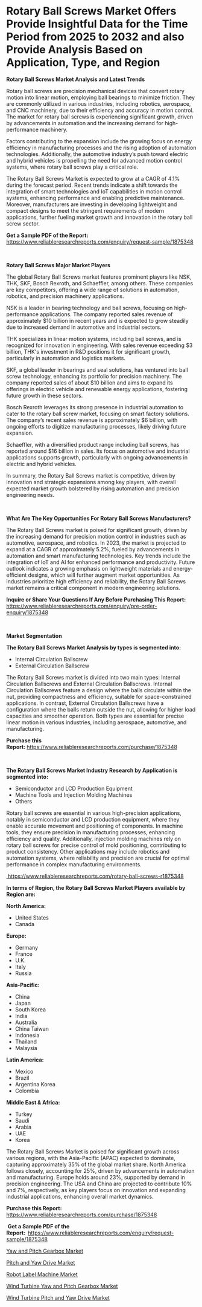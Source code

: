 <p><h1>Rotary Ball Screws Market Offers Provide Insightful Data for the Time Period from 2025 to 2032 and also Provide Analysis Based on Application, Type, and Region</h1></p><p><strong>Rotary Ball Screws Market Analysis and Latest Trends</strong></p>
<p><p>Rotary ball screws are precision mechanical devices that convert rotary motion into linear motion, employing ball bearings to minimize friction. They are commonly utilized in various industries, including robotics, aerospace, and CNC machinery, due to their efficiency and accuracy in motion control. The market for rotary ball screws is experiencing significant growth, driven by advancements in automation and the increasing demand for high-performance machinery.</p><p>Factors contributing to the expansion include the growing focus on energy efficiency in manufacturing processes and the rising adoption of automation technologies. Additionally, the automotive industry’s push toward electric and hybrid vehicles is propelling the need for advanced motion control systems, where rotary ball screws play a critical role.</p><p>The Rotary Ball Screws Market is expected to grow at a CAGR of 4.1% during the forecast period. Recent trends indicate a shift towards the integration of smart technologies and IoT capabilities in motion control systems, enhancing performance and enabling predictive maintenance. Moreover, manufacturers are investing in developing lightweight and compact designs to meet the stringent requirements of modern applications, further fueling market growth and innovation in the rotary ball screw sector.</p></p>
<p><strong>Get a Sample PDF of the Report:&nbsp;</strong> <a href="https://www.reliableresearchreports.com/enquiry/request-sample/1875348?utm_campaign=34&utm_medium=2&utm_source=Github&utm_content=ia&utm_term=28022025&utm_id=rotary-ball-screws">https://www.reliableresearchreports.com/enquiry/request-sample/1875348</a></p>
<p>&nbsp;</p>
<p><strong>Rotary Ball Screws Major Market Players</strong></p>
<p><p>The global Rotary Ball Screws market features prominent players like NSK, THK, SKF, Bosch Rexroth, and Schaeffler, among others. These companies are key competitors, offering a wide range of solutions in automation, robotics, and precision machinery applications.</p><p>NSK is a leader in bearing technology and ball screws, focusing on high-performance applications. The company reported sales revenue of approximately $10 billion in recent years and is expected to grow steadily due to increased demand in automotive and industrial sectors.</p><p>THK specializes in linear motion systems, including ball screws, and is recognized for innovation in engineering. With sales revenue exceeding $3 billion, THK's investment in R&D positions it for significant growth, particularly in automation and logistics markets.</p><p>SKF, a global leader in bearings and seal solutions, has ventured into ball screw technology, enhancing its portfolio for precision machinery. The company reported sales of about $10 billion and aims to expand its offerings in electric vehicle and renewable energy applications, fostering future growth in these sectors.</p><p>Bosch Rexroth leverages its strong presence in industrial automation to cater to the rotary ball screw market, focusing on smart factory solutions. The company’s recent sales revenue is approximately $6 billion, with ongoing efforts to digitize manufacturing processes, likely driving future expansion.</p><p>Schaeffler, with a diversified product range including ball screws, has reported around $16 billion in sales. Its focus on automotive and industrial applications supports growth, particularly with ongoing advancements in electric and hybrid vehicles.</p><p>In summary, the Rotary Ball Screws market is competitive, driven by innovation and strategic expansions among key players, with overall expected market growth bolstered by rising automation and precision engineering needs.</p></p>
<p>&nbsp;</p>
<p><strong>What Are The Key Opportunities For Rotary Ball Screws Manufacturers?</strong></p>
<p><p>The Rotary Ball Screws market is poised for significant growth, driven by the increasing demand for precision motion control in industries such as automotive, aerospace, and robotics. In 2023, the market is projected to expand at a CAGR of approximately 5.2%, fueled by advancements in automation and smart manufacturing technologies. Key trends include the integration of IoT and AI for enhanced performance and productivity. Future outlook indicates a growing emphasis on lightweight materials and energy-efficient designs, which will further augment market opportunities. As industries prioritize high efficiency and reliability, the Rotary Ball Screws market remains a critical component in modern engineering solutions.</p></p>
<p><strong>Inquire or Share Your Questions If Any Before Purchasing This Report:</strong> <a href="https://www.reliableresearchreports.com/enquiry/pre-order-enquiry/1875348?utm_campaign=34&utm_medium=2&utm_source=Github&utm_content=ia&utm_term=28022025&utm_id=rotary-ball-screws">https://www.reliableresearchreports.com/enquiry/pre-order-enquiry/1875348</a></p>
<p>&nbsp;</p>
<p><strong>Market Segmentation</strong></p>
<p><strong>The Rotary Ball Screws Market Analysis by types is segmented into:</strong></p>
<p><ul><li>Internal Circulation Ballscrew</li><li>External Circulation Ballscrew</li></ul></p>
<p><p>The Rotary Ball Screws market is divided into two main types: Internal Circulation Ballscrews and External Circulation Ballscrews. Internal Circulation Ballscrews feature a design where the balls circulate within the nut, providing compactness and efficiency, suitable for space-constrained applications. In contrast, External Circulation Ballscrews have a configuration where the balls return outside the nut, allowing for higher load capacities and smoother operation. Both types are essential for precise linear motion in various industries, including aerospace, automotive, and manufacturing.</p></p>
<p><strong>Purchase this Report:&nbsp;</strong><a href="https://www.reliableresearchreports.com/purchase/1875348?utm_campaign=34&utm_medium=2&utm_source=Github&utm_content=ia&utm_term=28022025&utm_id=rotary-ball-screws">https://www.reliableresearchreports.com/purchase/1875348</a></p>
<p>&nbsp;</p>
<p><strong>The Rotary Ball Screws Market Industry Research by Application is segmented into:</strong></p>
<p><ul><li>Semiconductor and LCD Production Equipment</li><li>Machine Tools and Injection Molding Machines</li><li>Others</li></ul></p>
<p><p>Rotary ball screws are essential in various high-precision applications, notably in semiconductor and LCD production equipment, where they enable accurate movement and positioning of components. In machine tools, they ensure precision in manufacturing processes, enhancing efficiency and quality. Additionally, injection molding machines rely on rotary ball screws for precise control of mold positioning, contributing to product consistency. Other applications may include robotics and automation systems, where reliability and precision are crucial for optimal performance in complex manufacturing environments.</p></p>
<p><a href="https://www.reliableresearchreports.com/rotary-ball-screws-r1875348?utm_campaign=34&utm_medium=2&utm_source=Github&utm_content=ia&utm_term=28022025&utm_id=rotary-ball-screws">&nbsp;https://www.reliableresearchreports.com/rotary-ball-screws-r1875348</a></p>
<p><strong>In terms of Region, the Rotary Ball Screws Market Players available by Region are:</strong></p>
<p>
    <p> <strong> North America: </strong>
        <ul>
            <li>United States</li>
            <li>Canada</li>
        </ul>
        </p> 
    <p> <strong> Europe: </strong>
        <ul>
            <li>Germany</li>
            <li>France</li>
            <li>U.K.</li>
            <li>Italy</li>
            <li>Russia</li>
        </ul>
        </p> 
    <p> <strong> Asia-Pacific: </strong>
        <ul>
            <li>China</li>
            <li>Japan</li>
            <li>South Korea</li>
            <li>India</li>
            <li>Australia</li>
            <li>China Taiwan</li>
            <li>Indonesia</li>
            <li>Thailand</li>
            <li>Malaysia</li>
        </ul>
        </p> 
    <p> <strong> Latin America: </strong>
        <ul>
            <li>Mexico</li>
            <li>Brazil</li>
            <li>Argentina Korea</li>
            <li>Colombia</li>
        </ul>
        </p> 
    <p> <strong> Middle East & Africa: </strong>
        <ul>
            <li>Turkey</li>
            <li>Saudi</li>
            <li>Arabia</li>
            <li>UAE</li>
            <li>Korea</li>
        </ul>
    </p>
    </p>
<p><p>The Rotary Ball Screws Market is poised for significant growth across various regions, with the Asia-Pacific (APAC) expected to dominate, capturing approximately 35% of the global market share. North America follows closely, accounting for 25%, driven by advancements in automation and manufacturing. Europe holds around 23%, supported by demand in precision engineering. The USA and China are projected to contribute 10% and 7%, respectively, as key players focus on innovation and expanding industrial applications, enhancing overall market dynamics.</p></p>
<p><strong>Purchase this Report: </strong><a href="https://www.reliableresearchreports.com/purchase/1875348?utm_campaign=34&utm_medium=2&utm_source=Github&utm_content=ia&utm_term=28022025&utm_id=rotary-ball-screws">https://www.reliableresearchreports.com/purchase/1875348</a></p>
<p>&nbsp;<strong>Get a Sample PDF of the Report:&nbsp;&nbsp;</strong><a href="https://www.reliableresearchreports.com/enquiry/request-sample/1875348?utm_campaign=34&utm_medium=2&utm_source=Github&utm_content=ia&utm_term=28022025&utm_id=rotary-ball-screws">https://www.reliableresearchreports.com/enquiry/request-sample/1875348</a></p>
<p><strong></strong></p>
<p><p><a href="https://github.com/JosephineMcguire65/Market-Research-Report-List-1/blob/main/yaw-and-pitch-gearbox-market.md?utm_campaign=34&utm_medium=2&utm_source=Github&utm_content=ia&utm_term=28022025&utm_id=rotary-ball-screws">Yaw and Pitch Gearbox Market</a></p><p><a href="https://github.com/YashRP12/Market-Research-Report-List-7/blob/main/pitch-and-yaw-drive-market.md?utm_campaign=34&utm_medium=2&utm_source=Github&utm_content=ia&utm_term=28022025&utm_id=rotary-ball-screws">Pitch and Yaw Drive Market</a></p><p><a href="https://github.com/shirleenfraker87/Market-Research-Report-List-1/blob/main/robot-label-machine-market.md?utm_campaign=34&utm_medium=2&utm_source=Github&utm_content=ia&utm_term=28022025&utm_id=rotary-ball-screws">Robot Label Machine Market</a></p><p><a href="https://github.com/norbeludie83/Market-Research-Report-List-1/blob/main/wind-turbine-yaw-and-pitch-gearbox-market.md?utm_campaign=34&utm_medium=2&utm_source=Github&utm_content=ia&utm_term=28022025&utm_id=rotary-ball-screws">Wind Turbine Yaw and Pitch Gearbox Market</a></p><p><a href="https://github.com/jerhoskinson197676/Market-Research-Report-List-1/blob/main/wind-turbine-pitch-and-yaw-drive-market.md?utm_campaign=34&utm_medium=2&utm_source=Github&utm_content=ia&utm_term=28022025&utm_id=rotary-ball-screws">Wind Turbine Pitch and Yaw Drive Market</a></p></p>